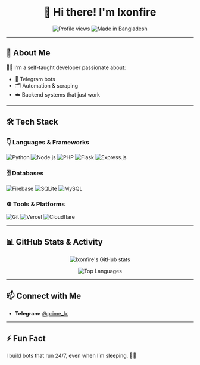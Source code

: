 <h1 align="center">👋 Hi there! I'm lxonfire</h1>

<p align="center">
  <img src="https://komarev.com/ghpvc/?username=lxonfire&label=Profile%20views&color=0e75b6&style=flat" alt="Profile views" />
  <img src="https://img.shields.io/badge/Made%20in-Bangladesh-1fdd00?style=flat-square&logo=bangladesh&logoColor=white" alt="Made in Bangladesh" />
</p>

---

## 🚀 About Me

👨‍💻 I’m a self-taught developer passionate about:
- 🤖 Telegram bots
- 🗂️ Automation & scraping
- ☁️ Backend systems that just work

---

## 🛠️ Tech Stack

### 👇 Languages & Frameworks

<p align="left">
  <img src="https://img.shields.io/badge/Python-3776AB?style=for-the-badge&logo=python&logoColor=white" alt="Python"/>
  <img src="https://img.shields.io/badge/Node.js-339933?style=for-the-badge&logo=node.js&logoColor=white" alt="Node.js"/>
  <img src="https://img.shields.io/badge/PHP-777BB4?style=for-the-badge&logo=php&logoColor=white" alt="PHP"/>
  <img src="https://img.shields.io/badge/Flask-000000?style=for-the-badge&logo=flask&logoColor=white" alt="Flask"/>
  <img src="https://img.shields.io/badge/Express.js-404D59?style=for-the-badge&logo=express&logoColor=white" alt="Express.js"/>
</p>

### 🗄️ Databases

<p align="left">
  <img src="https://img.shields.io/badge/Firebase-FFCA28?style=for-the-badge&logo=firebase&logoColor=black" alt="Firebase"/>
  <img src="https://img.shields.io/badge/SQLite-003B57?style=for-the-badge&logo=sqlite&logoColor=white" alt="SQLite"/>
  <img src="https://img.shields.io/badge/MySQL-4479A1?style=for-the-badge&logo=mysql&logoColor=white" alt="MySQL"/>
</p>

### ⚙️ Tools & Platforms

<p align="left">
  <img src="https://img.shields.io/badge/Git-F05032?style=for-the-badge&logo=git&logoColor=white" alt="Git"/>
  <img src="https://img.shields.io/badge/Vercel-000000?style=for-the-badge&logo=vercel&logoColor=white" alt="Vercel"/>
  <img src="https://img.shields.io/badge/Cloudflare-F38020?style=for-the-badge&logo=cloudflare&logoColor=white" alt="Cloudflare"/>
</p>

---

## 📊 GitHub Stats & Activity

<p align="center">
  <img src="https://github-readme-stats.vercel.app/api?username=lxonfire&show_icons=true&theme=radical" alt="lxonfire's GitHub stats" />
</p>

<p align="center">
  <img src="https://github-readme-stats.vercel.app/api/top-langs/?username=lxonfire&langs_count=8&layout=compact&theme=radical" alt="Top Languages" />
</p>



---

## 📫 Connect with Me

- **Telegram:** [@prime_lx](https://t.me/prime_lx)

---

## ⚡ Fun Fact

I build bots that run 24/7, even when I’m sleeping. 🤖💤


<!--
**lxonfire/lxonfire** is a ✨ _special_ ✨ repository because its `README.md` (this file) appears on your GitHub profile.

Here are some ideas to get you started:

- 🔭 I’m currently working on ...
- 🌱 I’m currently learning ...
- 👯 I’m looking to collaborate on ...
- 🤔 I’m looking for help with ...
- 💬 Ask me about ...
- 📫 How to reach me: ...
- 😄 Pronouns: ...
- ⚡ Fun fact: ...
-->

